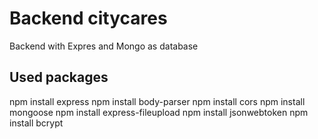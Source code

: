 # Backend citycares
 Backend with Expres and Mongo as database


## Used packages

npm install express
npm install body-parser
npm install cors
npm install mongoose
npm install express-fileupload
npm install jsonwebtoken
npm install bcrypt
